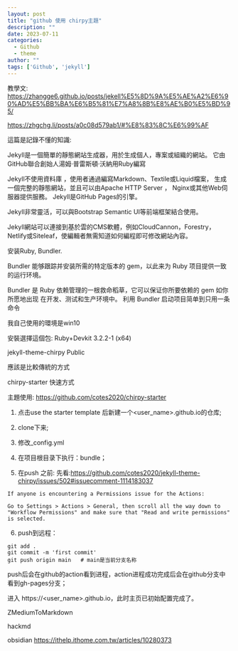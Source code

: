 ```yaml
---
layout: post
title: "github 使用 chirpy主題"
description: ""
date: 2023-07-11
categories:
  - Github
  - theme
author: ""
tags: ['Github', 'jekyll']
---
```






教學文:
https://zhangge6.github.io/posts/jekell%E5%8D%9A%E5%AE%A2%E6%90%AD%E5%BB%BA%E6%B5%81%E7%A8%8B%E8%AE%B0%E5%BD%95/

https://zhgchg.li/posts/a0c08d579ab1/#%E8%83%8C%E6%99%AF


這篇是記錄不懂的知識:


Jekyll是一個簡單的靜態網站生成器，用於生成個人，專案或組織的網站。 它由GitHub聯合創始人湯姆·普雷斯頓·沃納用Ruby編寫


Jekyll不使用資料庫 ，使用者通過編寫Markdown、Textile或Liquid檔案， 生成一個完整的靜態網站，並且可以由Apache HTTP Server ， Nginx或其他Web伺服器提供服務。  Jekyll是GitHub Pages的引擎。

Jekyll非常靈活，可以與Bootstrap Semantic UI等前端框架結合使用。

Jekyll網站可以連接到基於雲的CMS軟體，例如CloudCannon，Forestry， Netlify或Siteleaf，使編輯者無需知道如何編程即可修改網站內容。



安装Ruby, Bundler.

Bundler 能够跟踪并安装所需的特定版本的 gem，以此来为 Ruby 项目提供一致的运行环境。

Bundler 是 Ruby 依赖管理的一根救命稻草，它可以保证你所要依赖的 gem 如你所愿地出现 在开发、测试和生产环境中。 利用 Bundler 启动项目简单到只用一条命令


我自己使用的環境是win10 

安裝選擇這個包:
Ruby+Devkit 3.2.2-1 (x64) 






jekyll-theme-chirpy
Public

應該是比較傳統的方式


chirpy-starter
快速方式

主題使用:
https://github.com/cotes2020/chirpy-starter


1. 点击use the starter template 后新建一个<user_name>.github.io的仓库;

2. clone下来;

3. 修改_config.yml

4. 在项目根目录下执行：bundle；


5. 在push 之前:
先看:https://github.com/cotes2020/jekyll-theme-chirpy/issues/502#issuecomment-1114183037
```
If anyone is encountering a Permissions issue for the Actions:

Go to Settings > Actions > General, then scroll all the way down to "Workflow Permissions" and make sure that "Read and write permissions" is selected.

```



6. push到远程：

```
git add .
git commit -m 'first commit'
git push origin main   # main是当前分支名称
```
push后会在github的action看到进程，action进程成功完成后会在github分支中看到gh-pages分支；

进入 https://<user_name>.github.io，此时主页已初始配置完成了。






ZMediumToMarkdown 

hackmd 

obsidian
https://ithelp.ithome.com.tw/articles/10280373























